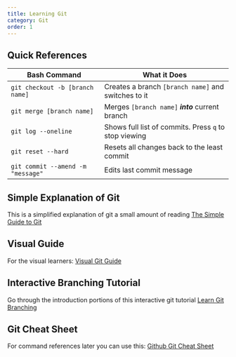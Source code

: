 ```yaml
---
title: Learning Git
category: Git
order: 1
---
```

## Quick References
| Bash Command                     | What it Does                                           |
|----------------------------------|--------------------------------------------------------|
| `git checkout -b [branch name]`  | Creates a branch `[branch name]` and switches to it    |
| `git merge [branch name]`        | Merges `[branch name]` ___into___ current branch       |
| `git log --oneline`              | Shows full list of commits. Press `q` to stop viewing  |
| `git reset --hard`               | Resets all changes back to the least commit            |
| `git commit --amend -m "message"`| Edits last commit message                              |

## Simple Explanation of Git
This is a simplified explanation of git a small amount of reading
[The Simple Guide to Git](https://rogerdudler.github.io/git-guide/)

## Visual Guide
For the visual learners: [Visual Git Guide](https://marklodato.github.io/visual-git-guide/index-en.html)

## Interactive Branching Tutorial
Go through the introduction portions of this interactive git tutorial
[Learn Git Branching](https://learngitbranching.js.org/?locale=en_US)

## Git Cheat Sheet
For command references later you can use this: [Github Git Cheat Sheet](https://github.github.com/training-kit/downloads/github-git-cheat-sheet.pdf)